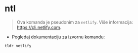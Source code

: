 # ntl

> Ova komanda je pseudonim za `netlify`.
> Više informacija: <https://cli.netlify.com>.

- Pogledaj dokumentaciju za izvornu komandu:

`tldr netlify`
